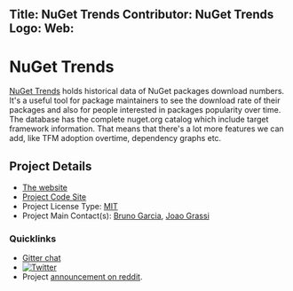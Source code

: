 Title: NuGet Trends
Contributor: NuGet Trends
Logo:
Web:
---
# NuGet Trends

[NuGet Trends](https://nugettrends.com/) holds historical data of NuGet packages download numbers. It's a useful tool for package maintainers to see the download rate of their packages and also for people interested in packages popularity over time. The database has the complete nuget.org catalog which include target framework information. That means that there's a lot more features we can add, like TFM adoption overtime, dependency graphs etc.


## Project Details

* [The website](https://nugettrends.com)
* [Project Code Site](https://github.com/dotnet/nuget-trends)
* Project License Type: [MIT](https://github.com/dotnet/nuget-trends/blob/master/LICENSE)
* Project Main Contact(s): [Bruno Garcia](https://twitter.com/brungarc), [Joao Grassi](https://twitter.com/jotagrassi)

### Quicklinks

* [Gitter chat](https://gitter.im/NuGetTrends/Lobby)
* [![Twitter](https://img.shields.io/twitter/follow/NuGetTrends?label=NuGetTrends&style=social)](https://twitter.com/intent/follow?screen_name=NuGetTrends)
* Project [announcement on reddit](https://www.reddit.com/r/dotnet/comments/ce0ffd/nugettrends_new_resource_for_net_library_authors/).